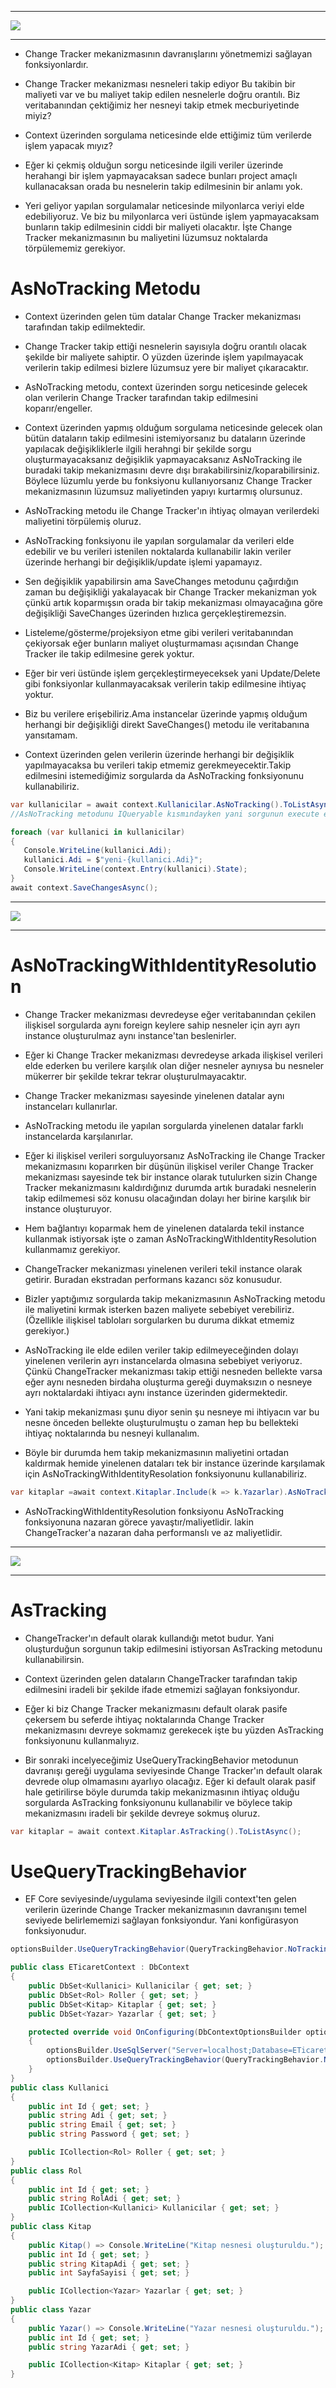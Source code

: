 ***

<img src ="1.png" Width = "auto">

***

- Change Tracker mekanizmasının davranışlarını yönetmemizi sağlayan fonksiyonlardır.

- Change Tracker mekanizması nesneleri takip ediyor Bu takibin bir maliyeti var ve bu maliyet takip edilen nesnelerle doğru orantılı. Biz veritabanından çektiğimiz her nesneyi takip etmek mecburiyetinde miyiz?

- Context üzerinden sorgulama neticesinde elde ettiğimiz tüm verilerde işlem yapacak mıyız?

- Eğer ki çekmiş olduğun sorgu neticesinde ilgili veriler üzerinde herahangi bir işlem yapmayacaksan sadece bunları project amaçlı kullanacaksan orada bu nesnelerin takip edilmesinin bir anlamı yok.

- Yeri geliyor yapılan sorgulamalar neticesinde milyonlarca veriyi elde edebiliyoruz. Ve biz bu milyonlarca veri üstünde işlem yapmayacaksam bunların takip edilmesinin ciddi bir maliyeti olacaktır. İşte Change Tracker mekanizmasının bu maliyetini lüzumsuz noktalarda törpülememiz gerekiyor.

# AsNoTracking Metodu

- Context üzerinden gelen tüm datalar Change Tracker mekanizması tarafından takip edilmektedir.

- Change Tracker takip ettiği nesnelerin sayısıyla doğru orantılı olacak şekilde bir maliyete sahiptir. O yüzden üzerinde işlem yapılmayacak verilerin takip edilmesi bizlere lüzumsuz yere bir maliyet çıkaracaktır.

- AsNoTracking metodu, context üzerinden sorgu neticesinde gelecek olan verilerin Change Tracker tarafından takip edilmesini koparır/engeller.

- Context üzerinden yapmış olduğum sorgulama neticesinde gelecek olan bütün dataların takip edilmesini istemiyorsanız bu dataların üzerinde yapılacak değişikliklerle ilgili herahngi bir şekilde sorgu oluşturmayacaksanız değişiklik yapmayacaksanız AsNoTracking ile buradaki takip mekanizmasını devre dışı bırakabilirsiniz/koparabilirsiniz. Böylece lüzumlu yerde bu fonksiyonu kullanıyorsanız Change Tracker mekanizmasının lüzumsuz maliyetinden yapıyı kurtarmış olursunuz.

- AsNoTracking metodu ile Change Tracker'ın ihtiyaç olmayan verilerdeki maliyetini törpülemiş oluruz.

- AsNoTracking fonksiyonu ile yapılan sorgulamalar da verileri elde edebilir ve bu verileri istenilen noktalarda kullanabilir lakin veriler üzerinde herhangi bir değişiklik/update işlemi yapamayız.

- Sen değişiklik yapabilirsin ama SaveChanges metodunu çağırdığın zaman bu değişikliği yakalayacak bir Change Tracker mekanizman yok çünkü artık koparmışsın orada bir takip mekanizması olmayacağına göre değişikliği SaveChanges üzerinden hızlıca gerçekleştiremezsin.

- Listeleme/gösterme/projeksiyon etme gibi verileri veritabanından çekiyorsak eğer bunların maliyet oluşturmaması açısından Change Tracker ile takip edilmesine gerek yoktur.

- Eğer bir veri üstünde işlem gerçekleştirmeyeceksek yani Update/Delete gibi fonksiyonlar kullanmayacaksak verilerin takip edilmesine ihtiyaç yoktur.

- Biz bu verilere erişebiliriz.Ama instancelar üzerinde yapmış olduğum herhangi bir değişikliği direkt SaveChanges() metodu ile veritabanına yansıtamam.

- Context üzerinden gelen verilerin üzerinde herhangi bir değişiklik yapılmayacaksa bu verileri takip etmemiz gerekmeyecektir.Takip edilmesini istemediğimiz sorgularda da AsNoTracking fonksiyonunu kullanabiliriz.

```C#
var kullanicilar = await context.Kullanicilar.AsNoTracking().ToListAsync();//Context üzerinden kullanıcılara bir select sorgusu çek amma gelecek olan verilerin/instancelarının takip edilmesine müsaade etme yani bunlara izlenmiyormuş/takip edilmiyormuş gibi çek. 
//AsNoTracking metodunu IQueryable kısmındayken yani sorgunun execute edilmeden evvel çağırılması gerekir.

foreach (var kullanici in kullanicilar)
{
   Console.WriteLine(kullanici.Adi);
   kullanici.Adi = $"yeni-{kullanici.Adi}";
   Console.WriteLine(context.Entry(kullanici).State);
}
await context.SaveChangesAsync();
```

***

<img src ="2.png" Width = "auto">

***

# AsNoTrackingWithIdentityResolution
- Change Tracker mekanizması devredeyse eğer veritabanından çekilen ilişkisel sorgularda aynı foreign keylere sahip nesneler için ayrı ayrı instance oluşturulmaz aynı instance'tan beslenirler.

- Eğer ki Change Tracker mekanizması devredeyse arkada ilişkisel verileri elde ederken bu verilere karşılık olan diğer nesneler aynıysa bu nesneler mükerrer bir şekilde tekrar tekrar oluşturulmayacaktır.

- Change Tracker mekanizması sayesinde yinelenen datalar aynı instanceları kullanırlar. 

- AsNoTracking metodu ile yapılan sorgularda yinelenen datalar farklı instancelarda karşılanırlar.

- Eğer ki ilişkisel verileri sorguluyorsanız AsNoTracking ile Change Tracker mekanizmasını koparırken bir düşünün ilişkisel veriler Change Tracker mekanizması sayesinde tek bir instance olarak tutulurken sizin Change Tracker mekanizmasını kaldırdığınız durumda artık buradaki nesnelerin takip edilmemesi söz konusu olacağından dolayı her birine karşılık bir instance oluşturuyor.

- Hem bağlantıyı koparmak hem de yinelenen datalarda tekil instance kullanmak istiyorsak işte o zaman AsNoTrackingWithIdentityResolution kullanmamız gerekiyor.

- ChangeTracker mekanizması yinelenen verileri tekil instance olarak getirir. Buradan ekstradan performans kazancı söz konusudur.

- Bizler yaptığımız sorgularda takip mekanizmasının AsNoTracking metodu ile maliyetini kırmak isterken bazen maliyete sebebiyet verebiliriz. (Özellikle ilişkisel tabloları sorgularken bu duruma  dikkat etmemiz gerekiyor.) 

- AsNoTracking ile elde edilen veriler takip edilmeyeceğinden dolayı yinelenen verilerin ayrı instancelarda olmasına sebebiyet veriyoruz. Çünkü ChangeTracker mekanizması takip ettiği nesneden bellekte varsa eğer aynı nesneden birdaha oluşturma gereği duymaksızın o nesneye ayrı noktalardaki ihtiyacı aynı instance üzerinden gidermektedir.

- Yani takip mekanizması şunu diyor senin şu nesneye mi ihtiyacın var bu nesne önceden bellekte oluşturulmuştu o zaman hep bu bellekteki ihtiyaç noktalarında bu nesneyi kullanalım.

- Böyle bir durumda hem takip mekanizmasının maliyetini ortadan kaldırmak hemide yinelenen dataları tek bir instance üzerinde karşılamak için AsNoTrackingWithIdentityResolation fonksiyonunu kullanabiliriz.

```C#
var kitaplar =await context.Kitaplar.Include(k => k.Yazarlar).AsNoTrackingWithIdentityResolution().ToListAsync();
```

- AsNoTrackingWithIdentityResolution fonksiyonu AsNoTracking fonksiyonuna nazaran görece yavaştır/maliyetlidir. lakin ChangeTracker'a nazaran daha performanslı ve az maliyetlidir.

***

<img src ="3.png" Width = "auto">

***

# AsTracking
- ChangeTracker'ın default olarak kullandığı metot budur. Yani oluşturduğun sorgunun takip edilmesini istiyorsan AsTracking metodunu kullanabilirsin.

- Context üzerinden gelen dataların ChangeTracker tarafından takip edilmesini iradeli bir şekilde ifade etmemizi sağlayan fonksiyondur.

- Eğer ki biz Change Tracker mekanizmasını default olarak pasife çekersem bu seferde ihtiyaç noktalarında Change Tracker mekanizmasını devreye sokmamız gerekecek işte bu yüzden AsTracking fonksiyonunu kullanmalıyız.

- Bir sonraki incelyeceğimiz UseQueryTrackingBehavior metodunun davranışı gereği uygulama seviyesinde Change Tracker'ın default olarak devrede olup olmamasını ayarlıyo olacağız. Eğer ki default olarak pasif hale getirilirse böyle durumda takip mekanizmasının ihtiyaç olduğu sorgularda AsTracking fonksiyonunu kullanabilir ve böylece takip mekanizmasını iradeli bir şekilde devreye sokmuş oluruz.

```C#
var kitaplar = await context.Kitaplar.AsTracking().ToListAsync();
```

# UseQueryTrackingBehavior
- EF Core seviyesinde/uygulama seviyesinde ilgili context'ten gelen verilerin üzerinde Change Tracker mekanizmasının davranışını temel seviyede belirlememizi sağlayan fonksiyondur. Yani konfigürasyon fonksiyonudur.

```C#
optionsBuilder.UseQueryTrackingBehavior(QueryTrackingBehavior.NoTracking);
```

```C#
public class ETicaretContext : DbContext
{
    public DbSet<Kullanici> Kullanicilar { get; set; }
    public DbSet<Rol> Roller { get; set; }
    public DbSet<Kitap> Kitaplar { get; set; }
    public DbSet<Yazar> Yazarlar { get; set; }

    protected override void OnConfiguring(DbContextOptionsBuilder optionsBuilder)
    {
        optionsBuilder.UseSqlServer("Server=localhost;Database=ETicaretDB;Trusted_Connection=True;");
        optionsBuilder.UseQueryTrackingBehavior(QueryTrackingBehavior.NoTracking);
    }
}
public class Kullanici
{
    public int Id { get; set; }
    public string Adi { get; set; }
    public string Email { get; set; }
    public string Password { get; set; }

    public ICollection<Rol> Roller { get; set; }
}
public class Rol
{
    public int Id { get; set; }
    public string RolAdi { get; set; }
    public ICollection<Kullanici> Kullanicilar { get; set; }
}
public class Kitap
{
    public Kitap() => Console.WriteLine("Kitap nesnesi oluşturuldu.");
    public int Id { get; set; }
    public string KitapAdi { get; set; }
    public int SayfaSayisi { get; set; }

    public ICollection<Yazar> Yazarlar { get; set; }
}
public class Yazar
{
    public Yazar() => Console.WriteLine("Yazar nesnesi oluşturuldu.");
    public int Id { get; set; }
    public string YazarAdi { get; set; }

    public ICollection<Kitap> Kitaplar { get; set; }
}
```
